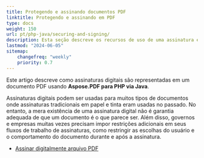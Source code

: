 ```yaml
---
title: Protegendo e assinando documentos PDF
linktitle: Protegendo e assinando em PDF
type: docs
weight: 150
url: pt/php-java/securing-and-signing/
description: Esta seção descreve os recursos de uso de uma assinatura e proteção do seu documento PDF usando Java.
lastmod: "2024-06-05"
sitemap:
    changefreq: "weekly"
    priority: 0.7
---
```


Este artigo descreve como assinaturas digitais são representadas em um documento PDF usando **Aspose.PDF para PHP via Java**.

Assinaturas digitais podem ser usadas para muitos tipos de documentos onde assinaturas tradicionais em papel e tinta eram usadas no passado. No entanto, a mera existência de uma assinatura digital não é garantia adequada de que um documento é o que parece ser. Além disso, governos e empresas muitas vezes precisam impor restrições adicionais em seus fluxos de trabalho de assinaturas, como restringir as escolhas do usuário e o comportamento do documento durante e após a assinatura.

- [Assinar digitalmente arquivo PDF](/pdf/php-java/digitally-sign-pdf-file/)